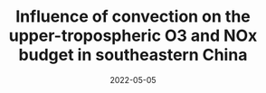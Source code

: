 ---
title: "Influence of convection on the upper-tropospheric O3 and NOx budget in southeastern China"
date: 2022-05-05
pubtype: "1st-author"
featured: true
description: "<b>Xin Zhang</b>, Yan Yin, Ronald van der A, Henk Eskes, Jos van Geffen, Yunyao Li, Xiang Kuang, Jeff L Lapierre, Kui Chen, Zhongxiu Zhen, Jianlin Hu, Chuan He, Jinghua Chen, Rulin Shi, Jun Zhang, Xingrong Ye, and Hao Chen <br> In: Atmospheric Chemistry and Physics"
link: "https://doi.org/10.5194/acp-22-5925-2022"
weight: 1
sitemap:
  priority : 0.8
outputs: "resume"
---